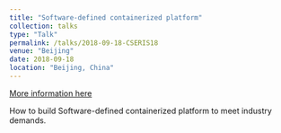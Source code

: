 ```yaml
---
title: "Software-defined containerized platform"
collection: talks
type: "Talk"
permalink: /talks/2018-09-18-CSERIS18
venue: "Beijing"
date: 2018-09-18
location: "Beijing, China"
---
```


[More information here](https://www.ccf.org.cn/c/2018-09-18/652683.shtml)

How to build Software-defined containerized platform to meet industry demands.
